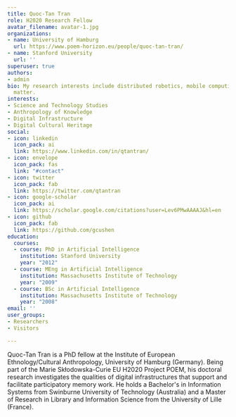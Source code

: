 ```yaml
---
title: Quoc-Tan Tran
role: H2020 Research Fellow
avatar_filename: avatar-1.jpg
organizations:
- name: University of Hamburg
  url: https://www.poem-horizon.eu/people/quoc-tan-tran/
- name: Stanford University
  url: ''
superuser: true
authors:
- admin
bio: My research interests include distributed robotics, mobile computing and programmable
  matter.
interests:
- Science and Technology Studies
- Anthropology of Knowledge
- Digital Infrastructure
- Digital Cultural Heritage
social:
- icon: linkedin
  icon_pack: ai
  link: https://www.linkedin.com/in/qtantran/
- icon: envelope
  icon_pack: fas
  link: "#contact"
- icon: twitter
  icon_pack: fab
  link: https://twitter.com/qtantran
- icon: google-scholar
  icon_pack: ai
  link: https://scholar.google.com/citations?user=Lev6PMwAAAAJ&hl=en
- icon: github
  icon_pack: fab
  link: https://github.com/gcushen
education:
  courses:
  - course: PhD in Artificial Intelligence
    institution: Stanford University
    year: "2012"
  - course: MEng in Artificial Intelligence
    institution: Massachusetts Institute of Technology
    year: "2009"
  - course: BSc in Artificial Intelligence
    institution: Massachusetts Institute of Technology
    year: "2008"
email: ''
user_groups:
- Researchers
- Visitors

---
```

Quoc-Tan Tran is a PhD fellow at the Institute of European Ethnology/Cultural Anthropology, University of Hamburg (Germany). Being part of the Marie Skłodowska-Curie EU H2020 Project POEM, his doctoral research investigates the qualities of digital infrastructures that support and facilitate participatory memory work. He holds a Bachelor's in Information Systems from Swinburne University of Technology (Australia) and a Master of Research in Library and Information Science from the University of Lille (France).
